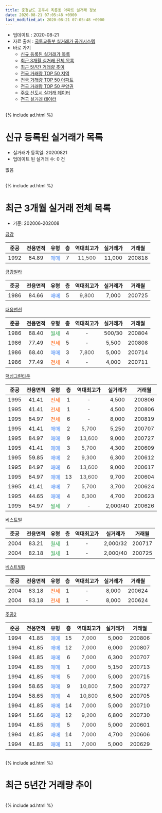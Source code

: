```yaml
---
title: 충청남도 공주시 옥룡동 아파트 실거래 정보
date: 2020-08-21 07:05:48 +0900
last_modified_at: 2020-08-21 07:05:48 +0900
---
```


* 업데이트 : 2020-08-21
* 자료 출처 : [국토교통부 실거래가 공개시스템](http://rt.molit.go.kr)
* 바로 가기
    * [신규 등록된 실거래가 목록](#신규-등록된-실거래가-목록)
    * [최근 3개월 실거래 전체 목록](#최근-3개월-실거래-전체-목록)
    * [최근 5년간 거래량 추이](#최근-5년간-거래량-추이)
    * [전국 거래량 TOP 50 지역](https://inasie.github.io/apt-trade-info/최근-3개월-전국에서-가장-거래가-많이-발생한-지역)
    * [전국 거래량 TOP 50 아파트](https://inasie.github.io/apt-trade-info/최근-3개월-전국에서-가장-거래가-많이-발생한-아파트)
    * [전국 거래량 TOP 50 분양권](https://inasie.github.io/apt-trade-info/최근-3개월-전국에서-가장-거래가-많이-발생한-분양권)
    * [주요 신도시 실거래 데이터](https://inasie.github.io/apt-trade-info/주요-신도시)
    * [전국 실거래 데이터](https://inasie.github.io/apt-trade-info/전국)
<br>
{% include ad.html %}
<br>

# 신규 등록된 실거래가 목록
* 실거래가 등록일: 20200821
* 업데이트 된 실거래 수: 0 건

없음

<br>
{% include ad.html %}
<br>

# 최근 3개월 실거래 전체 목록
* 기준: 202006-202008


[금강](https://search.naver.com/search.naver?query=%EC%B6%A9%EC%B2%AD%EB%82%A8%EB%8F%84+%EA%B3%B5%EC%A3%BC%EC%8B%9C+%EC%98%A5%EB%A3%A1%EB%8F%99+%EA%B8%88%EA%B0%95)

|준공|전용면적|유형|층|역대최고가|실거래가|거래월|
|:---:|:---:|:---:|:---:|:---:|:---:|:---:|
|1992|84.89|<span style="color:#4285f3">매매</span>|7|<span style="color:#444444">11,500</span>|11,000|200818|

[금강빌라](https://search.naver.com/search.naver?query=%EC%B6%A9%EC%B2%AD%EB%82%A8%EB%8F%84+%EA%B3%B5%EC%A3%BC%EC%8B%9C+%EC%98%A5%EB%A3%A1%EB%8F%99+%EA%B8%88%EA%B0%95%EB%B9%8C%EB%9D%BC)

|준공|전용면적|유형|층|역대최고가|실거래가|거래월|
|:---:|:---:|:---:|:---:|:---:|:---:|:---:|
|1986|84.66|<span style="color:#4285f3">매매</span>|5|<span style="color:#444444">9,800</span>|7,000|200725|

[대웅맨션](https://search.naver.com/search.naver?query=%EC%B6%A9%EC%B2%AD%EB%82%A8%EB%8F%84+%EA%B3%B5%EC%A3%BC%EC%8B%9C+%EC%98%A5%EB%A3%A1%EB%8F%99+%EB%8C%80%EC%9B%85%EB%A7%A8%EC%85%98)

|준공|전용면적|유형|층|역대최고가|실거래가|거래월|
|:---:|:---:|:---:|:---:|:---:|:---:|:---:|
|1986|68.40|<span style="color:#34a853">월세</span>|4|<span style="color:#444444">-</span>|500/30|200804|
|1986|77.49|<span style="color:#ff5a00">전세</span>|5|<span style="color:#444444">-</span>|5,500|200808|
|1986|68.40|<span style="color:#4285f3">매매</span>|3|<span style="color:#444444">7,800</span>|5,000|200714|
|1986|77.49|<span style="color:#ff5a00">전세</span>|4|<span style="color:#444444">-</span>|4,000|200711|

[덕성그린타운](https://search.naver.com/search.naver?query=%EC%B6%A9%EC%B2%AD%EB%82%A8%EB%8F%84+%EA%B3%B5%EC%A3%BC%EC%8B%9C+%EC%98%A5%EB%A3%A1%EB%8F%99+%EB%8D%95%EC%84%B1%EA%B7%B8%EB%A6%B0%ED%83%80%EC%9A%B4)

|준공|전용면적|유형|층|역대최고가|실거래가|거래월|
|:---:|:---:|:---:|:---:|:---:|:---:|:---:|
|1995|41.41|<span style="color:#ff5a00">전세</span>|1|<span style="color:#444444">-</span>|4,500|200806|
|1995|41.41|<span style="color:#ff5a00">전세</span>|1|<span style="color:#444444">-</span>|4,500|200806|
|1995|84.97|<span style="color:#ff5a00">전세</span>|6|<span style="color:#444444">-</span>|8,000|200819|
|1995|41.41|<span style="color:#4285f3">매매</span>|2|<span style="color:#444444">5,700</span>|5,250|200707|
|1995|84.97|<span style="color:#4285f3">매매</span>|9|<span style="color:#444444">13,600</span>|9,000|200727|
|1995|41.41|<span style="color:#4285f3">매매</span>|3|<span style="color:#444444">5,700</span>|4,300|200609|
|1995|59.85|<span style="color:#4285f3">매매</span>|2|<span style="color:#444444">9,300</span>|6,300|200612|
|1995|84.97|<span style="color:#4285f3">매매</span>|6|<span style="color:#444444">13,600</span>|9,000|200617|
|1995|84.97|<span style="color:#4285f3">매매</span>|13|<span style="color:#444444">13,600</span>|9,700|200604|
|1995|41.41|<span style="color:#4285f3">매매</span>|7|<span style="color:#444444">5,700</span>|3,700|200624|
|1995|44.65|<span style="color:#4285f3">매매</span>|4|<span style="color:#444444">6,300</span>|4,700|200623|
|1995|84.97|<span style="color:#34a853">월세</span>|7|<span style="color:#444444">-</span>|2,000/40|200626|

[베스트빌](https://search.naver.com/search.naver?query=%EC%B6%A9%EC%B2%AD%EB%82%A8%EB%8F%84+%EA%B3%B5%EC%A3%BC%EC%8B%9C+%EC%98%A5%EB%A3%A1%EB%8F%99+%EB%B2%A0%EC%8A%A4%ED%8A%B8%EB%B9%8C)

|준공|전용면적|유형|층|역대최고가|실거래가|거래월|
|:---:|:---:|:---:|:---:|:---:|:---:|:---:|
|2004|83.21|<span style="color:#34a853">월세</span>|1|<span style="color:#444444">-</span>|2,000/32|200717|
|2004|82.18|<span style="color:#34a853">월세</span>|1|<span style="color:#444444">-</span>|2,000/40|200725|

[베스트빌B](https://search.naver.com/search.naver?query=%EC%B6%A9%EC%B2%AD%EB%82%A8%EB%8F%84+%EA%B3%B5%EC%A3%BC%EC%8B%9C+%EC%98%A5%EB%A3%A1%EB%8F%99+%EB%B2%A0%EC%8A%A4%ED%8A%B8%EB%B9%8CB)

|준공|전용면적|유형|층|역대최고가|실거래가|거래월|
|:---:|:---:|:---:|:---:|:---:|:---:|:---:|
|2004|83.18|<span style="color:#ff5a00">전세</span>|1|<span style="color:#444444">-</span>|8,000|200624|
|2004|83.18|<span style="color:#ff5a00">전세</span>|1|<span style="color:#444444">-</span>|8,000|200624|

[주공2](https://search.naver.com/search.naver?query=%EC%B6%A9%EC%B2%AD%EB%82%A8%EB%8F%84+%EA%B3%B5%EC%A3%BC%EC%8B%9C+%EC%98%A5%EB%A3%A1%EB%8F%99+%EC%A3%BC%EA%B3%B52)

|준공|전용면적|유형|층|역대최고가|실거래가|거래월|
|:---:|:---:|:---:|:---:|:---:|:---:|:---:|
|1994|41.85|<span style="color:#4285f3">매매</span>|15|<span style="color:#444444">7,000</span>|5,000|200806|
|1994|41.85|<span style="color:#4285f3">매매</span>|12|<span style="color:#444444">7,000</span>|6,000|200807|
|1994|41.85|<span style="color:#4285f3">매매</span>|6|<span style="color:#444444">7,000</span>|6,300|200707|
|1994|41.85|<span style="color:#4285f3">매매</span>|1|<span style="color:#444444">7,000</span>|5,150|200713|
|1994|41.85|<span style="color:#4285f3">매매</span>|5|<span style="color:#444444">7,000</span>|5,000|200715|
|1994|58.65|<span style="color:#4285f3">매매</span>|9|<span style="color:#444444">10,800</span>|7,500|200727|
|1994|58.65|<span style="color:#4285f3">매매</span>|4|<span style="color:#444444">10,800</span>|6,500|200705|
|1994|41.85|<span style="color:#4285f3">매매</span>|14|<span style="color:#444444">7,000</span>|5,000|200710|
|1994|51.66|<span style="color:#4285f3">매매</span>|12|<span style="color:#444444">9,200</span>|6,800|200730|
|1994|41.85|<span style="color:#4285f3">매매</span>|5|<span style="color:#444444">7,000</span>|5,000|200601|
|1994|41.85|<span style="color:#4285f3">매매</span>|14|<span style="color:#444444">7,000</span>|4,700|200606|
|1994|41.85|<span style="color:#4285f3">매매</span>|11|<span style="color:#444444">7,000</span>|5,000|200629|


<br>
{% include ad.html %}
<br>

# 최근 5년간 거래량 추이


<div style="width:100%;">
    <canvas id="deal_progress" height="200"></canvas>
</div>

<script>
new Chart(document.getElementById("deal_progress"), {
    type: 'line',
    data: {
        labels: ['201508','201509','201510','201511','201512','201601','201602','201603','201604','201605','201606','201607','201608','201609','201610','201611','201612','201701','201702','201703','201704','201705','201706','201707','201708','201709','201710','201711','201712','201801','201802','201803','201804','201805','201806','201807','201808','201809','201810','201811','201812','201901','201902','201903','201904','201905','201906','201907','201908','201909','201910','201911','201912','202001','202002','202003','202004','202005','202006','202007','202008'],
        datasets: [{
            label: '매매',
            pointRadius: 1,
            data: [5, 7, 10, 2, 6, 3, 1, 11, 3, 10, 7, 7, 14, 11, 4, 3, 5, 4, 9, 9, 3, 3, 6, 5, 6, 3, 5, 6, 4, 5, 5, 8, 4, 3, 6, 4, 4, 1, 9, 7, 7, 0, 4, 4, 7, 10, 5, 8, 7, 7, 5, 3, 11, 8, 7, 13, 9, 6, 9, 11, 3],
            borderColor: "rgba(255, 201, 14, 1)",
            backgroundColor: "rgba(255, 201, 14, 0.5)",
            fill: false,
            lineTension: 0
        },{
            label: '전월세',
            pointRadius: 1,
            data: [3, 2, 6, 6, 2, 2, 3, 6, 2, 1, 1, 5, 6, 4, 4, 1, 3, 1, 5, 7, 3, 6, 5, 4, 8, 2, 4, 5, 2, 3, 3, 5, 3, 2, 0, 4, 3, 4, 4, 2, 5, 6, 6, 2, 7, 6, 6, 6, 5, 7, 2, 3, 6, 5, 3, 2, 5, 2, 3, 3, 5],
            borderColor: "rgba(0, 141, 185, 1)",
            backgroundColor: "rgba(0, 141, 185, 0.5)",
            fill: false,
            lineTension: 0
        }
        ]
    },
    options: {
        responsive: true,
        title: {
            display: false
        },
        tooltips: {
            mode: 'index',
            intersect: false
        },
        hover: {
            mode: 'nearest',
            intersect: true
        },
        scales: {
            xAxes: [{
                display: true,
                scaleLabel: {
                    display: true,
                    labelString: '년/월'
                }
            }],
            yAxes: [{
                display: true,
                ticks: {
                    suggestedMin: 0,
                },
                scaleLabel: {
                    display: true,
                    labelString: '실거래 수'
                }
            }]
        }
    }
});

</script>


<br>
{% include ad.html %}
<br>

